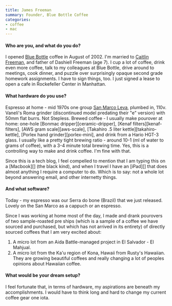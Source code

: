```yaml
---
title: James Freeman
summary: Founder, Blue Bottle Coffee
categories:
- coffee
- mac
---
```


#### Who are you, and what do you do?

I opened [Blue Bottle](http://www.bluebottlecoffee.net/ "Awesome coffee.") coffee in August of 2002. I'm married to [Caitlin Freeman](http://www.designspongeonline.com/2009/08/wayne-thiebaud-inspired-sweets.html "An article on Caitlin Freeman."), and father of Dashiell Freeman (age 7). I cup a lot of coffee, drink even more coffee, talk to my colleagues at Blue Bottle, drive around to meetings, cook dinner, and puzzle over surprisingly opaque second grade homework assignments. I have to sign things, too. I just signed a lease to open a cafe in Rockefeller Center in Manhattan.

#### What hardware do you use?

Espresso at home - mid 1970s one group [San Marco Leva](http://www.flickr.com/photos/niallkennedy/2214282137/ "A photo of the Leva at Blue Bottle in Mint Plaza, SF."), plumbed in, 110v. Vaneli's Roma grinder (discontinued model predating their "e" version) with 50mm flat burrs. Not Stepless. Brewed coffee - I usually make pourover at home: one-hole [Bonmac dripper][ceramic-dripper], [Kenaf filters][kenaf-filters], [AWS gram scale][aws-scale], [Takahiro .5 liter kettle][takahiro-kettle], [Porlex hand grinder][porlex-mini], and drink from a Hario HGT-3 glass. I usually like a pretty tight brewing ratio - around 10-1 (ml of water to grams of coffee), with a 3-4 minute total brewing time. Yes, this is a controlling way to make and drink coffee. I'm fine with that. 

Since this is a tech blog, I feel compelled to mention that I am typing this on a [Macbook][] (the black kind), and when I travel I have an [iPad][] that does almost anything I require a computer to do. Which is to say: not a whole lot beyond answering email, and other internetty things.

#### And what software?

Today - my espresso was our Serra do bone (Brazil) that we just released. Lovely on the San Marco as a cappuch or an espresso.

Since I was working at home most of the day, I made and drank pourovers of two sample-roasted pre ships (which is a sample of a coffee we have sourced and purchased, but which has not arrived in its entirety) of directly sourced coffees that I am very excited about:

1. A micro lot from an Aida Battle-managed project in El Salvador - El Mahjual.
2. A micro lot from the Ka'u region of Kona, Hawaii from Rusty's Hawaiian. They are growing beautiful coffees and really changing a lot of peoples opinions about Hawaiian coffee.

#### What would be your dream setup?

I feel fortunate that, in terms of hardware, my aspirations are beneath my accomplishments. I would have to think long and hard to change my current coffee gear one iota.